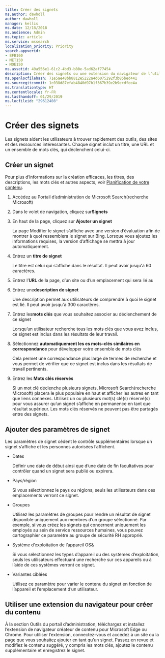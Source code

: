 ```yaml
---
title: Créer des signets
ms.author: dawholl
author: dawholl
manager: kellis
ms.date: 12/18/2018
ms.audience: Admin
ms.topic: article
ms.service: mssearch
localization_priority: Priority
search.appverid:
- BFB160
- MET150
- MOE150
ms.assetid: 40a556e1-61c2-4bd3-b80e-5ad62af77454
description: Créer des signets ou une extension du navigateur de l’utilisateur pour les ajouter à vos résultats de travail Microsoft Search (recherche Microsoft)
ms.openlocfilehash: 71e5ae48bb8812e5222a4d6075292f3b85bed441
ms.sourcegitcommit: 1c038d87efab4840d97b1f367b39e2b9ecdfee4a
ms.translationtype: HT
ms.contentlocale: fr-FR
ms.lasthandoff: 01/29/2019
ms.locfileid: "29612408"
---
```

# <a name="create-bookmarks"></a>Créer des signets

Les signets aident les utilisateurs à trouver rapidement des outils, des sites et des ressources intéressantes. Chaque signet inclut un titre, une URL et un ensemble de mots clés, qui déclenchent celui-ci.
  
## <a name="create-a-bookmark"></a>Créer un signet

Pour plus d’informations sur la création efficaces, les titres, des descriptions, les mots clés et autres aspects, voir [Planification de votre contenu](plan-your-content.md).
  
1. Accédez au Portail d’administration de Microsoft Search(recherche Microsoft)
    
2. Dans le volet de navigation, cliquez sur**Signets**
    
3. En haut de la page, cliquez sur **Ajouter un signet**
    
    La page Modifier le signet s’affiche avec une version d’évaluation afin de montrer à quoi ressemblera le signet sur Bing. Lorsque vous ajoutez les informations requises, la version d’affichage se mettra à jour automatiquement.
    
4. Entrez un **titre de signet**
    
    Le titre est celui qui s’affiche dans le résultat. Il peut avoir jusqu'à 60 caractères.
    
5. Entrez l’**URL** de la page, d’un site ou d’un emplacement qui sera lié au 
    
6. Entrez une**description de signet**
    
    Une description permet aux utilisateurs de comprendre à quoi le signet est lié. Il peut avoir jusqu'à 300 caractères.
    
7. Entrez les**mots clés** que vous souhaitez associer au déclenchement de ce signet 
    
    Lorsqu’un utilisateur recherche tous les mots clés que vous avez inclus, ce signet est inclus dans les résultats de leur travail.
    
8. Sélectionnez **automatiquement les es mots-clés similaires en correspondance** pour développer votre ensemble de mots clés 
    
    Cela permet une correspondance plus large de termes de recherche et vous permet de vérifier que ce signet est inclus dans les résultats de travail pertinents.
    
9. Entrez les **Mots clés réservés**
    
    Si un mot clé déclenche plusieurs signets, Microsoft Search(recherche Microsoft) placera le plus populaire en haut et afficher les autres en tant que liens connexes. Utilisez un ou plusieurs mot(s) clé(s) réservé(s) pour vous assurer qu’un signet s’affiche en permanence en tant que résultat supérieur. Les mots clés réservés ne peuvent pas être partagés entre des signets.
    
## <a name="add-bookmark-settings"></a>Ajouter des paramètres de signet

Les paramètres de signet cèdent le contrôle supplémentaires lorsque un signet s’affiche et les personnes autorisées l’affichent.
  
- Dates
    
    Définir une date de début ainsi que d’une date de fin facultatives pour contrôler quand un signet sera publié ou expirera. 
    
- Pays/région
    
    Si vous sélectionnez le pays ou régions, seuls les utilisateurs dans ces emplacements verront ce signet.
    
- Groupes
    
    Utilisez les paramètres de groupes pour rendre un résultat de signet disponible uniquement aux membres d’un groupe sélectionné. Par exemple, si vous créez les signets qui concernent uniquement les employés au sein de service ressources humaines, vous pouvez cartographier ce paramètre au groupe de sécurité RH approprié.
    
- Système d’exploitation de l’appareil OS&amp;
    
    Si vous sélectionnez les types d’appareil ou des systèmes d’exploitation, seuls les utilisateurs effectuant une recherche sur ces appareils ou à l’aide de ces systèmes verront ce signet.
    
- Variantes ciblées
    
    Utilisez ce paramètre pour varier le contenu du signet en fonction de l’appareil et l’emplacement d’un utilisateur.
    
## <a name="use-a-browser-extension-to-create-content"></a>Utiliser une extension du navigateur pour créer du contenu

À la section Outils du portail d’administration, téléchargez et installez l’extension de navigateur créateur de contenu pour Microsoft Edge ou Chrome. Pour utiliser l’extension, connectez-vous et accédez à un site ou la page que vous souhaitez ajouter en tant qu’un signet. Passez en revue et modifiez le contenu suggéré, y compris les mots clés, ajoutez le contenu supplémentaire et enregistrez le signet.